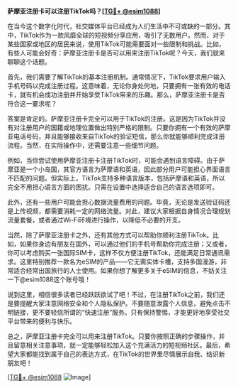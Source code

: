 **萨摩亚注册卡可以注册TikTok吗？[[TG💪+ @esim1088](https://t.me/s/esim1088)]**

在当今这个数字化时代，社交媒体平台已经成为人们生活中不可或缺的一部分。其中，TikTok作为一款风靡全球的短视频分享应用，吸引了无数用户。然而，对于某些国家或地区的居民来说，使用TikTok可能需要面对一些限制和挑战。比如，有些人可能会好奇：萨摩亚注册卡是否可以用来注册TikTok呢？今天，我们就来聊聊这个话题。

首先，我们需要了解TikTok的基本注册机制。通常情况下，TikTok要求用户输入手机号码以完成注册过程。这意味着，无论你身处何地，只要拥有一张有效的电话卡，就有机会成功注册并开始享受TikTok带来的乐趣。那么，萨摩亚注册卡是否符合这一要求呢？

答案是肯定的。萨摩亚注册卡完全可以用于TikTok的注册。这是因为TikTok并没有对注册用户的国籍或地理位置做出特别严格的限制。只要你拥有一个有效的萨摩亚电话号码，并且能够接收来自TikTok的验证短信，那么你就能够顺利完成注册流程。当然，在实际操作中，还需要注意一些细节问题。

例如，当你尝试使用萨摩亚注册卡注册TikTok时，可能会遇到语言障碍。由于萨摩亚是一个小岛国，其官方语言为萨摩语和英语，因此部分用户可能担心界面语言不匹配的问题。但实际上，TikTok支持多种语言版本，包括萨摩语和英语，所以完全不用担心语言方面的困扰。只需在设置中选择适合自己的语言选项即可。

此外，还有一些用户可能会担心数据流量费用的问题。毕竟，无论是发送验证码还是上传视频，都需要消耗一定的网络流量。对此，建议大家根据自身情况合理规划流量套餐，或者通过Wi-Fi环境进行操作，以降低不必要的开支。

当然，除了萨摩亚注册卡之外，还有其他方式可以帮助你顺利注册TikTok。比如，如果你身边有朋友在国外，可以通过他们的手机号帮助你完成注册；又或者，你可以考虑购买一张国际SIM卡，这样不仅方便注册TikTok，还能满足日常通讯需求。这里特别推荐一款名为eSIM的产品——它无需实体卡槽，支持多国漫游，非常适合经常出国旅行的人士使用。如果你想了解更多关于eSIM的信息，不妨关注一下@esim1088这个账号哦！

说到这里，相信很多读者已经跃跃欲试了吧！不过，在注册TikTok之前，我们还是要提醒大家注意网络安全和个人隐私保护。不要随意泄露个人信息，避免点击不明链接，更不要轻信所谓的“快速注册”服务。只有保持警惕，才能更好地享受社交平台带来的便利与快乐。

总之，萨摩亚注册卡完全可以用来注册TikTok。只要你按照正确的步骤操作，并且留意相关注意事项，就一定能够轻松加入这个充满活力的短视频社区。最后，希望大家都能找到属于自己的表达方式，在TikTok的世界里尽情展示自我、结识新朋友吧！

[[TG💪+ @esim1088](https://t.me/s/esim1088) ![Image](https://i.postimg.cc/4NQfJmqS/Snipaste-2025-05-13-00-14-12.png)]